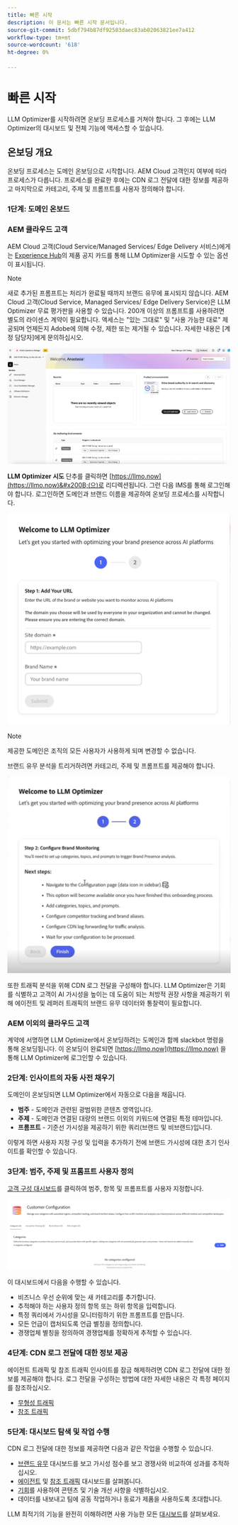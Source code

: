 ```yaml
---
title: 빠른 시작
description: 이 문서는 빠른 시작 문서입니다.
source-git-commit: 5dbf794b87df92583daec83ab02063821ee7a412
workflow-type: tm+mt
source-wordcount: '618'
ht-degree: 0%

---
```



# 빠른 시작

LLM Optimizer를 시작하려면 온보딩 프로세스를 거쳐야 합니다. 그 후에는 LLM Optimizer의 대시보드 및 전체 기능에 액세스할 수 있습니다.

## 온보딩 개요

온보딩 프로세스는 도메인 온보딩으로 시작합니다. AEM Cloud 고객인지 여부에 따라 프로세스가 다릅니다. 프로세스를 완료한 후에는 CDN 로그 전달에 대한 정보를 제공하고 마지막으로 카테고리, 주제 및 프롬프트를 사용자 정의해야 합니다.

### 1단계: 도메인 온보드

### AEM 클라우드 고객

AEM Cloud 고객(Cloud Service/Managed Services/ Edge Delivery 서비스)에게는 [Experience Hub](https://experienceleague.adobe.com/ko/docs/experience-manager-cloud-service/content/experience-hub/experience-hub)의 제품 공지 카드를 통해 LLM Optimizer을 시도할 수 있는 옵션이 표시됩니다.

>[!NOTE]
>새로 추가된 프롬프트는 처리가 완료될 때까지 브랜드 유무에 표시되지 않습니다. AEM Cloud 고객(Cloud Service, Managed Services/ Edge Delivery Service)은 LLM Optimizer 무료 평가판을 사용할 수 있습니다. 200개 이상의 프롬프트를 사용하려면 별도의 라이센스 계약이 필요합니다. 액세스는 &quot;있는 그대로&quot; 및 &quot;사용 가능한 대로&quot; 제공되며 언제든지 Adobe에 의해 수정, 제한 또는 제거될 수 있습니다. 자세한 내용은 [계정 담당자]에게 문의하십시오.

![LLM Optimizer 평가판](/help/overview/assets/llm-trial.png)

**LLM Optimizer 시도** 단추를 클릭하면 [https://llmo.now](https://llmo.now)&#x200B;(으)로 리디렉션됩니다. 그런 다음 IMS를 통해 로그인해야 합니다. 로그인하면 도메인과 브랜드 이름을 제공하여 온보딩 프로세스를 시작합니다.

![LLM Optimizer 도메인](/help/overview/assets/domain.png)

>[!NOTE]
>제공한 도메인은 조직의 모든 사용자가 사용하게 되며 변경할 수 없습니다.

브랜드 유무 분석을 트리거하려면 카테고리, 주제 및 프롬프트를 제공해야 합니다.

![브랜드 유무 분석](/help/overview/assets/bp-analysis.png)

또한 트래픽 분석을 위해 CDN 로그 전달을 구성해야 합니다. LLM Optimizer은 기회를 식별하고 고객이 AI 가시성을 높이는 데 도움이 되는 처방적 권장 사항을 제공하기 위해 에이전트 및 레퍼러 트래픽의 브랜드 유무 데이터와 통찰력이 필요합니다.

### AEM 이외의 클라우드 고객

계약에 서명하면 LLM Optimizer에서 온보딩하려는 도메인과 함께 slackbot 명령을 통해 온보딩됩니다. 이 온보딩이 완료되면 [https://llmo.now](https://llmo.now) 을 통해 LLM Optimizer에 로그인할 수 있습니다.

### 2단계: 인사이트의 자동 사전 채우기

도메인이 온보딩되면 LLM Optimizer에서 자동으로 다음을 채웁니다.

* **범주** - 도메인과 관련된 광범위한 콘텐츠 영역입니다.
* **주제** - 도메인과 연결된 대량의 브랜드 이외의 키워드에 연결된 특정 테마입니다.
* **프롬프트** - 기준선 가시성을 제공하기 위한 쿼리(브랜드 및 비브랜드)입니다.

이렇게 하면 사용자 지정 구성 및 입력을 추가하기 전에 브랜드 가시성에 대한 초기 인사이트를 확인할 수 있습니다.

### 3단계: 범주, 주제 및 프롬프트 사용자 정의

[고객 구성 대시보드](/help/dashboards/customer-configuration.md)를 클릭하여 범주, 항목 및 프롬프트를 사용자 지정합니다.

![고객 구성 대시보드](/help/dashboards/assets/customer-config.png)

이 대시보드에서 다음을 수행할 수 있습니다.

* 비즈니스 우선 순위에 맞는 새 카테고리를 추가합니다.
* 추적해야 하는 사용자 정의 항목 또는 하위 항목을 입력합니다.
* 특정 쿼리에서 가시성을 모니터링하기 위한 프롬프트를 만듭니다.
* 모든 언급이 캡처되도록 언급 별칭을 정의합니다.
* 경쟁업체 별칭을 정의하여 경쟁업체를 정확하게 추적할 수 있습니다.

### 4단계: CDN 로그 전달에 대한 정보 제공

에이전트 트래픽 및 참조 트래픽 인사이트를 잠금 해제하려면 CDN 로그 전달에 대한 정보를 제공해야 합니다. 로그 전달을 구성하는 방법에 대한 자세한 내용은 각 특정 페이지를 참조하십시오.

* [무형성 트래픽](/help/dashboards/agentic-traffic.md)
* [참조 트래픽](/help/dashboards/referral-traffic.md#setup#cdn-setup)

### 5단계: 대시보드 탐색 및 작업 수행

CDN 로그 전달에 대한 정보를 제공하면 다음과 같은 작업을 수행할 수 있습니다.

* [브랜드 유무](/help/dashboards/brand-presence.md) 대시보드를 보고 가시성 점수를 보고 경쟁사와 비교하여 성과를 추적하십시오.
* [에이전트](/help/dashboards/agentic-traffic.md) 및 [참조 트래픽](/help/dashboards/referral-traffic.md) 대시보드를 살펴봅니다.
* [기회](/help/dashboards/opportunities.md)를 사용하여 콘텐츠 및 기술 개선 사항을 식별하십시오.
* 데이터를 내보내고 팀에 공동 작업하거나 동료가 제품을 사용하도록 초대합니다.

LLM 최적기의 기능을 완전히 이해하려면 사용 가능한 모든 [대시보드](/help/dashboards/dashboards-overview.md)를 살펴보세요.
